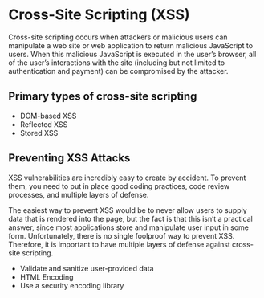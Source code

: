 # Cross-Site Scripting (XSS)
Cross-site scripting occurs when attackers or malicious users can manipulate a web site or web application to return malicious JavaScript to users. When this malicious JavaScript is executed in the user’s browser, all of the user’s interactions with the site (including but not limited to authentication and payment) can be compromised by the attacker.
## Primary types of cross-site scripting
- DOM-based XSS
- Reflected XSS
- Stored XSS
## Preventing XSS Attacks
XSS vulnerabilities are incredibly easy to create by accident. To prevent them, you need to put in place good coding practices, code review processes, and multiple layers of defense.

The easiest way to prevent XSS would be to never allow users to supply data that is rendered into the page, but the fact is that this isn’t a practical answer, since most applications store and manipulate user input in some form. Unfortunately, there is no single foolproof way to prevent XSS. Therefore, it is important to have multiple layers of defense against cross-site scripting.
- Validate and sanitize user-provided data
- HTML Encoding
- Use a security encoding library
